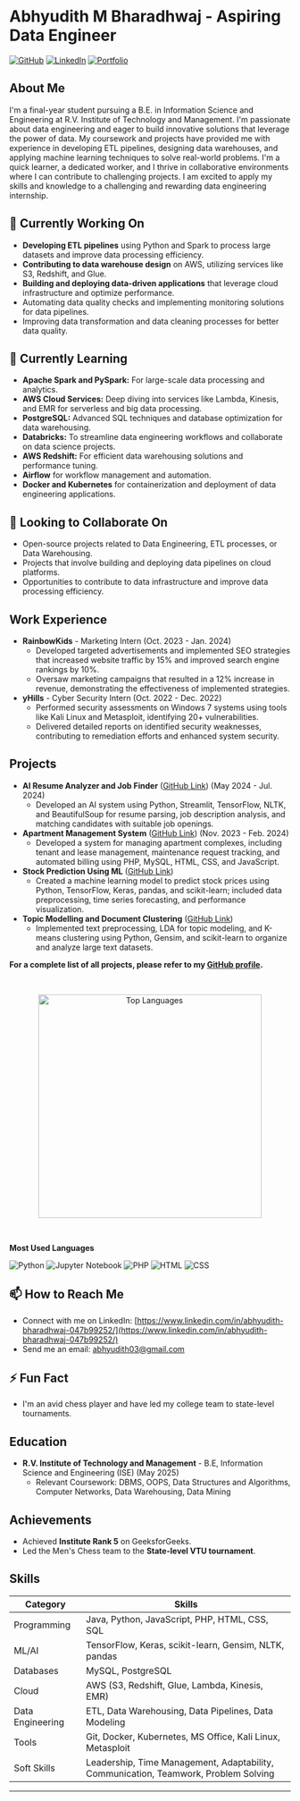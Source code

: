 # Abhyudith M Bharadhwaj - Aspiring Data Engineer

[![GitHub](https://img.shields.io/badge/GitHub-100000?style=for-the-badge&logo=github&logoColor=white)](https://github.com/Radom12)
[![LinkedIn](https://img.shields.io/badge/LinkedIn-0077B5?style=for-the-badge&logo=linkedin&logoColor=white)](https://www.linkedin.com/in/abhyudith-bharadhwaj-047b99252/)
[![Portfolio](https://img.shields.io/badge/Portfolio-05122A?style=for-the-badge&logo=ko-fi&logoColor=white)](https://bit.ly/m/Abhyudith)

## About Me

I'm a final-year student pursuing a B.E. in Information Science and Engineering at R.V. Institute of Technology and Management. I'm passionate about data engineering and eager to build innovative solutions that leverage the power of data. My coursework and projects have provided me with experience in developing ETL pipelines, designing data warehouses, and applying machine learning techniques to solve real-world problems. I'm a quick learner, a dedicated worker, and I thrive in collaborative environments where I can contribute to challenging projects. I am excited to apply my skills and knowledge to a challenging and rewarding data engineering internship.

## 🔭 Currently Working On

*   **Developing ETL pipelines** using Python and Spark to process large datasets and improve data processing efficiency.
*   **Contributing to data warehouse design** on AWS, utilizing services like S3, Redshift, and Glue.
*   **Building and deploying data-driven applications** that leverage cloud infrastructure and optimize performance.
*   Automating data quality checks and implementing monitoring solutions for data pipelines.
*   Improving data transformation and data cleaning processes for better data quality.

## 🌱 Currently Learning

*   **Apache Spark and PySpark:** For large-scale data processing and analytics.
*   **AWS Cloud Services:** Deep diving into services like Lambda, Kinesis, and EMR for serverless and big data processing.
*   **PostgreSQL:** Advanced SQL techniques and database optimization for data warehousing.
*   **Databricks:** To streamline data engineering workflows and collaborate on data science projects.
*   **AWS Redshift:** For efficient data warehousing solutions and performance tuning.
*   **Airflow** for workflow management and automation.
*   **Docker and Kubernetes** for containerization and deployment of data engineering applications.

## 👯 Looking to Collaborate On

*   Open-source projects related to Data Engineering, ETL processes, or Data Warehousing.
*   Projects that involve building and deploying data pipelines on cloud platforms.
*   Opportunities to contribute to data infrastructure and improve data processing efficiency.

## Work Experience

*   **RainbowKids** - Marketing Intern (Oct. 2023 - Jan. 2024)
    *   Developed targeted advertisements and implemented SEO strategies that increased website traffic by 15% and improved search engine rankings by 10%.
    *   Oversaw marketing campaigns that resulted in a 12% increase in revenue, demonstrating the effectiveness of implemented strategies.
*   **yHills** - Cyber Security Intern (Oct. 2022 - Dec. 2022)
    *   Performed security assessments on Windows 7 systems using tools like Kali Linux and Metasploit, identifying 20+ vulnerabilities.
    *   Delivered detailed reports on identified security weaknesses, contributing to remediation efforts and enhanced system security.

## Projects

*   **AI Resume Analyzer and Job Finder** ([GitHub Link](https://github.com/Radom12/AI_Resume_Analyzer)) (May 2024 - Jul. 2024)
    *   Developed an AI system using Python, Streamlit, TensorFlow, NLTK, and BeautifulSoup for resume parsing, job description analysis, and matching candidates with suitable job openings.
*   **Apartment Management System** ([GitHub Link](https://github.com/Radom12/DBMS-Apartment-Management-System-Project)) (Nov. 2023 - Feb. 2024)
    *   Developed a system for managing apartment complexes, including tenant and lease management, maintenance request tracking, and automated billing using PHP, MySQL, HTML, CSS, and JavaScript.
*   **Stock Prediction Using ML** ([GitHub Link](https://github.com/Radom12/StockPredictior))
    *   Created a machine learning model to predict stock prices using Python, TensorFlow, Keras, pandas, and scikit-learn; included data preprocessing, time series forecasting, and performance visualization.
*   **Topic Modelling and Document Clustering** ([GitHub Link](https://github.com/Radom12/TextMining_Project))
    *   Implemented text preprocessing, LDA for topic modeling, and K-means clustering using Python, Gensim, and scikit-learn to organize and analyze large text datasets.

**For a complete list of all projects, please refer to my [GitHub profile](https://github.com/Radom12).**

<br>

<p align="center">
  <img src="https://github-readme-stats.vercel.app/api/top-langs/?username=Radom12&layout=compact&theme=tokyonight" alt="Top Languages" width="400">
</p>

<br>

<div>
    <p><strong>Most Used Languages</strong></p>
    <p align="left">
        <img src="https://img.shields.io/badge/Python-3776AB?style=for-the-badge&logo=python&logoColor=white" alt="Python" />
        <img src="https://img.shields.io/badge/Jupyter_Notebook-F37626?style=for-the-badge&logo=jupyter&logoColor=white" alt="Jupyter Notebook" />
        <img src="https://img.shields.io/badge/PHP-777BB4?style=for-the-badge&logo=php&logoColor=white" alt="PHP" />
        <img src="https://img.shields.io/badge/HTML-5391FE?style=for-the-badge&logo=powershell&logoColor=white" alt="HTML" />
        <img src="https://img.shields.io/badge/CSS-878787?style=for-the-badge&logo=hack&logoColor=white" alt="CSS" />
    </p>
</div>

## 📫 How to Reach Me

*   Connect with me on LinkedIn: [https://www.linkedin.com/in/abhyudith-bharadhwaj-047b99252/](https://www.linkedin.com/in/abhyudith-bharadhwaj-047b99252/)
*   Send me an email: [abhyudith03@gmail.com](mailto:abhyudith03@gmail.com)

## ⚡ Fun Fact

*   I'm an avid chess player and have led my college team to state-level tournaments.

## Education

*   **R.V. Institute of Technology and Management** - B.E, Information Science and Engineering (ISE) (May 2025)
    *   Relevant Coursework: DBMS, OOPS, Data Structures and Algorithms, Computer Networks, Data Warehousing, Data Mining

## Achievements

*   Achieved **Institute Rank 5** on GeeksforGeeks.
*   Led the Men's Chess team to the **State-level VTU tournament**.

## Skills

| Category          | Skills                                                                 |
| ----------------- | ---------------------------------------------------------------------- |
| Programming       | Java, Python, JavaScript, PHP, HTML, CSS, SQL                          |
| ML/AI             | TensorFlow, Keras, scikit-learn, Gensim, NLTK, pandas                  |
| Databases         | MySQL, PostgreSQL                                                      |
| Cloud             | AWS (S3, Redshift, Glue, Lambda, Kinesis, EMR)                          |
| Data Engineering  | ETL, Data Warehousing, Data Pipelines, Data Modeling                    |
| Tools             | Git, Docker, Kubernetes, MS Office, Kali Linux, Metasploit             |
| Soft Skills       | Leadership, Time Management, Adaptability, Communication, Teamwork, Problem Solving |

---
